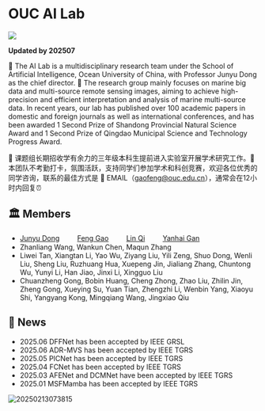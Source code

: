 # OUC AI Lab

![](https://gaopursuit.oss-cn-beijing.aliyuncs.com/img/2025/ouc_campus.jpg)

**Updated by 202507**

🎯 The AI Lab is a multidisciplinary research team under the School of Artificial Intelligence, Ocean University of China, with Professor Junyu Dong as the chief director. 🚀 The research group mainly focuses on marine big data and multi-source remote sensing images, aiming to achieve high-precision and efficient interpretation and analysis of marine multi-source data. In recent years, our lab has published over 100 academic papers in domestic and foreign journals as well as international conferences, and has been awarded 1 Second Prize of Shandong Provincial Natural Science Award and 1 Second Prize of Qingdao Municipal Science and Technology Progress Award.

🌈 课题组长期招收学有余力的三年级本科生提前进入实验室开展学术研究工作。🙋 本团队不考勤打卡，氛围活跃，支持同学们参加学术和科创竞赛，欢迎各位优秀的同学咨询，联系的最佳方式是 📧 EMAIL（<gaofeng@ouc.edu.cn>），通常会在12小时内回复⏰




## 🏛️ Members


*  [Junyu Dong](https://it.ouc.edu.cn/djy)  　　  [Feng Gao](fenggao.md)  　　 [Lin Qi](https://it.ouc.edu.cn/ql2) 　　  [Yanhai Gan](https://it.ouc.edu.cn/gyh) 
* Zhanliang Wang, Wankun Chen, Maqun Zhang
* Liwei Tan, Xiangtan Li, Yao Wu, Ziyang Liu, Yili Zeng, Shuo Dong, Wenli Liu, Sheng Liu, Ruzhuang Hua, Xuepeng Jin, Jialiang Zhang, Chuntong Wu, Yunyi Li, Han Jiao, Jinxi Li, Xingguo Liu
* Chuanzheng Gong, Bobin Huang, Cheng Zhong, Zhao Liu, Zhilin Jin, Zheng Gong, Xueying Su, Yuan Tian, Zhengzhi Li, Wenbin Yang, Xiaoyu Shi, Yangyang Kong, Mingqiang Wang, Jingxiao Qiu


## 🚩 News
* 2025.06 DFFNet has been accepted by IEEE GRSL
* 2025.06 ADR-MVS has been accepted by IEEE TGRS
* 2025.05 PICNet has been accepted by IEEE TGRS
* 2025.04 FCNet has been accepted by IEEE TGRS
* 2025.03 AFENet and DCMNet have been accepted by IEEE TGRS
* 2025.01 MSFMamba has been accepted by IEEE TGRS



![20250213073815](https://gaopursuit.oss-cn-beijing.aliyuncs.com/img/2025/20250213073815.jpg)


​




